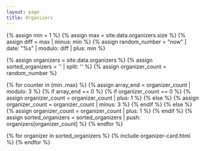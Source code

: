 ```yaml
---
layout: page
title: Organizers
---
```


<!-- choose random first organizer and have that set the order -->
{% assign min = 1 %}
{% assign max = site.data.organizers.size %}
{% assign diff = max | minus: min %}
{% assign random_number = "now" | date: "%s" | modulo: diff | plus: min %}

{% assign organizers = site.data.organizers %}
{% assign sorted_organizers = '' | split: '' %}
{% assign organizer_count = random_number %}

{% for counter in (min..max) %}
  {% assign array_end = organizer_count | modulo: 3 %}
  {% if array_end == 0 %}
    {% if organizer_count == 0 %}
      {% assign organizer_count = organizer_count | plus: 1 %}
    {% else %}
      {% assign organizer_count = organizer_count | minus: 3 %}
    {% endif %}
  {% else %}
    {% assign organizer_count = organizer_count | plus: 1 %}
  {% endif %}
  {% assign sorted_organizers = sorted_organizers | push: organizers[organizer_count] %}
{% endfor %}

<div class="section section-updates">
  <div class="container grid-lg">
      <div class="column col-6">
      {% for organizer in sorted_organizers %}
        {% include organizer-card.html %}
      {% endfor %}
      </div>
  </div>
</div> 
